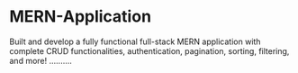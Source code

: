 # MERN-Application
Built and develop a fully functional full-stack MERN application with complete CRUD functionalities, authentication, pagination, sorting, filtering, and more!
..........